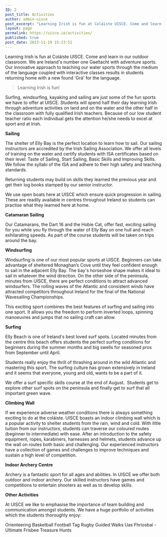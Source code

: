 ```yaml
---
ID: 2
post_title: Activities
author: admin-uisce
post_excerpt: "Learning Irish is fun at Coláiste UISCE. Come and learn in our outdoor classroom. We are Ireland's number one Gaeltacht with adventure sports. Our innovative approach to teaching our water sports through the medium of the language coupled with interactive classes results in students returning home with a new found 'Grá' for the language."
layout: page
permalink: https://uisce.ie/activities/
published: true
post_date: 2013-11-19 15:23:51
---
```

Learning Irish is fun at Coláiste UISCE. Come and learn in our outdoor classroom. We are Ireland's number one Gaeltacht with adventure sports. Our innovative approach to teaching our water sports through the medium of the language coupled with interactive classes results in students returning home with a new found 'Grá' for the language.
<blockquote>Learning Irish is fun!</blockquote>
Surfing, windsurfing, kayaking and sailing are just some of the fun sports we have to offer at UISCE. Students will spend half their day learning Irish through adventure activities on land and on the water and the other half in the classroom with fully qualified Irish teachers. Because of our low student teacher ratio each individual gets the attention he/she needs to excel at sport and at Irish.

<b>Sailing</b>

The shelter of Elly Bay is the perfect location to learn how to sail. Our sailing instructors are accredited by the Irish Sailing Association. We offer all levels of training on the water and certify students with ISA certificates based on their level: Taste of Sailing, Start Sailing, Basic Skills and Improving Skills. We follow the syllabi of the ISA and adhere to their high safety and teaching standards.

Returning students may build on skills they learned the previous year and get their log books stamped by our senior instructor.

We use open boats here at UISCE which ensure quick progression in sailing. These are readily available in centres throughout Ireland so students can practise what they learned here at home.

<b>Catamaran Sailing </b>

Our Catamarans, the Dart 16 and the Hobie Cat, offer fast, exciting sailing for you while you fly through the water of Elly Bay on one hull and reach exhilarating speeds. As part of the course students will be taken on trips around the bay.

<b>Windsurfing </b>

Windsurfing is one of our most popular sports at UISCE. Beginners can take advantage of sheltered Monaghan’s Cove until they feel confident enough to sail in the adjacent Elly Bay. The bay's horseshoe shape makes it ideal to sail in whatever the wind direction. On the other side of the peninsula, minutes from UISCE, there are perfect conditions to attract advanced windsurfers. The rolling waves of the Atlantic and consistent winds have attracted competitors throughout Ireland for the final of the National Wavesailing Championships.

This exciting sport combines the best features of surfing and sailing into one sport. It allows you the freedom to perform inverted loops, spinning manoeuvres and jumps that no sailing craft can allow.

<b>Surfing </b>

Elly Beach is one of Ireland's best loved surf spots. Located minutes from the centre this beach offers students the perfect surfing conditions for beginners during the summer months and big swells for seasoned pros from September until April.

Students really enjoy the thrill of thrashing around in the wild Atlantic and mastering this sport. The surfing culture has grown extensively in Ireland and it seems that everyone, young and old, wants to be a part of it.

We offer a surf specific skills course at the end of August.  Students get to explore other surf spots on the peninsula and finally get to surf that all important green wave.

<b>Climbing Wall</b>

If we experience adverse weather conditions there is always something exciting to do at the coláiste. UISCE boasts an indoor climbing wall which is a popular activity to shelter students from the rain, wind and cold. With little tuition from our instructors, students can traverse our coloured routes (beginner to intermediate) with ease. After an introduction to the safety equipment, ropes, karabiners, harnesses and helmets, students advance up the wall on routes both basic and challenging. Our experienced instructors have a collection of games and challenges to improve techniques and sustain a high level of competition.

<b>Indoor Archery Centre</b>

Archery is a fantastic sport for all ages and abilities. In UISCE we offer both outdoor and indoor archery. Our skilled instructors have games and competitions to entertain shooters as well as to develop skills.

<b>Other Activities</b>

At UISCE we like to emphasise the importance of team building and communication amongst students. We have a huge portfolio of activities which the students thoroughly enjoy:

Orienteering
Basketball
Football
Tag Rugby
Guided Walks
Uas Fhriosbaí - Ultimate Frisbee
Treasure Hunts